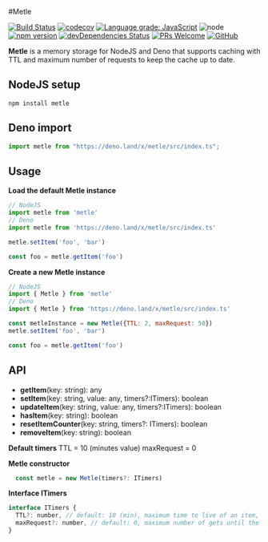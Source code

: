 #Metle

[![Build Status][travis-badge]][travis]
[![codecov][codecov-badge]][codecov]
[![Language grade: JavaScript][lgtm-badge]][lgtm]
![node][node]
[![npm version][npm-badge]][npm]
[![devDependencies Status][dev-dependencies-badge]][dev-dependencies]
[![PRs Welcome][prs-badge]][prs]
[![GitHub][license-badge]][license]

**Metle** is a memory storage for NodeJS and Deno that supports caching with TTL and maximum number of requests to keep the cache up to date.

## NodeJS setup

`npm install metle`

## Deno import

```ts
import metle from "https://deno.land/x/metle/src/index.ts";
```

## Usage

**Load the default Metle instance**
```js
// NodeJS
import metle from 'metle'
// Deno
import metle from 'https://deno.land/x/metle/src/index.ts'

metle.setItem('foo', 'bar')

const foo = metle.getItem('foo')
```

**Create a new Metle instance**

```js
// NodeJS
import { Metle } from 'metle'
// Deno
import { Metle } from 'https://deno.land/x/metle/src/index.ts'

const metleInstance = new Metle({TTL: 2, maxRequest: 50})
metle.setItem('foo', 'bar')

const foo = metle.getItem('foo')
```

## API

- **getItem**(key: string): any
- **setItem**(key: string, value: any, timers?:ITimers): boolean
- **updateItem**(key: string, value: any, timers?:ITimers): boolean
- **hasItem**(key: string): boolean
- **resetItemCounter**(key: string, timers?: ITimers): boolean
- **removeItem**(key: string): boolean

**Default timers**
TTL = 10 (minutes value)
maxRequest = 0

**Metle constructor**
```js
  const metle = new Metle(timers?: ITimers)
```

**Interface ITimers**
```js
interface ITimers {
  TTL?: number, // default: 10 (min), maximum time to live of an item, 0 for infinite
  maxRequest?: number, // default: 0, maximum number of gets until the item is removed, 0 for infinite
}
```

[travis-badge]: https://travis-ci.com/JWebCoder/metle.svg?branch=master
[travis]: https://travis-ci.com/JWebCoder/metle

[codecov-badge]: https://codecov.io/gh/JWebCoder/metle/branch/master/graph/badge.svg
[codecov]: https://codecov.io/gh/JWebCoder/metle

[lgtm-badge]: https://img.shields.io/lgtm/grade/javascript/g/JWebCoder/metle.svg?logo=lgtm&logoWidth=18
[lgtm]: https://lgtm.com/projects/g/JWebCoder/metle/context:javascript

[node]: https://img.shields.io/node/v/metle.svg

[npm-badge]: https://badge.fury.io/js/metle.svg
[npm]: https://badge.fury.io/js/metle

[dev-dependencies-badge]: https://david-dm.org/JWebCoder/metle/dev-status.svg
[dev-dependencies]: https://david-dm.org/JWebCoder/metle?type=dev

[prs-badge]: https://img.shields.io/badge/PRs-welcome-brightgreen.svg
[prs]: http://makeapullrequest.com

[license-badge]: https://img.shields.io/github/license/JWebCoder/metle.svg
[license]: https://github.com/JWebCoder/metle/blob/master/LICENSE